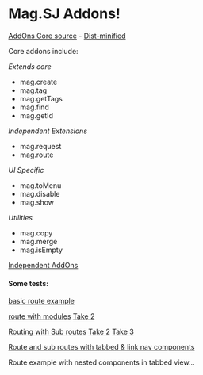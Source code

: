 # Mag.SJ Addons!


[AddOns Core source](https://github.com/magnumjs/mag.js/blob/master/src/mag.addons.0.2.js) - [Dist-minified](https://github.com/magnumjs/mag.js/blob/master/dist/mag.addons.0.22.min.js)


Core addons include:

*Extends core*
* mag.create
* mag.tag
* mag.getTags
* mag.find
* mag.getId

*Independent Extensions*
* mag.request
* mag.route

*UI Specific*
* mag.toMenu
* mag.disable
* mag.show

*Utilities*
* mag.copy
* mag.merge
* mag.isEmpty

[Independent AddOns](https://github.com/magnumjs/mag.js/tree/master/src/addons)

#### Some tests:

[basic route example](http://jsbin.com/lojimitecu/edit)

[route with modules](http://jsbin.com/citejiculi/edit) [Take 2](http://jsbin.com/jemijawedi/edit)

[Routing with Sub routes](http://jsbin.com/jajagaleto/edit) [Take 2](http://jsbin.com/yixiyazebi/edit)
[Take 3](http://jsbin.com/coritiweme/edit)


[Route and sub routes with tabbed & link nav components](http://embed.plnkr.co/hnQwHYZfNNalo4KBK9ll/preview)

Route example with nested components in tabbed view...
